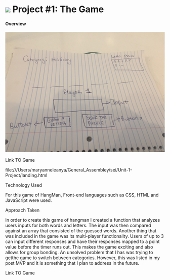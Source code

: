 # ![](https://ga-dash.s3.amazonaws.com/production/assets/logo-9f88ae6c9c3871690e33280fcf557f33.png) Project #1: The Game

#### Overview

![Wireframe](wireFrame/IMG_1796.JPG)




Link TO Game

file:///Users/maryanneleanya/General_Assembley/sei/Unit-1-Project/landing.html

Technology Used

For this game of HangMan, Front-end languages such as CSS, HTML and JavaScript were used.

Approach Taken

In order to create this game of hangman I created a function that analyzes users inputs for both words and letters. The input was then compared against an array that consisted of the guessed words. Another thing that was included in the game was its multi-player functionality. Users of up to 3 can input different responses and have their responses mapped to a point value before the timer runs out. This makes the game exciting and also allows for group bonding. An unsolved problem that I has was trying to getthe game to switch between categories. However, this was listed in my post MVP and it is something that I plan to address in the future.

Link TO Game

